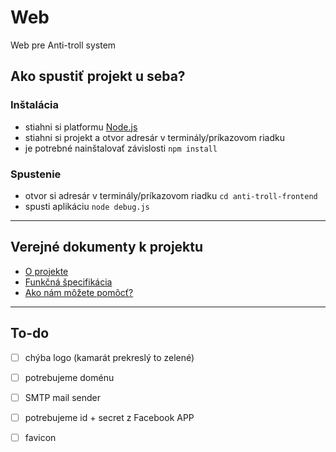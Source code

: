 # Web

Web pre Anti-troll system

## Ako spustiť projekt u seba?

### Inštalácia

- stiahni si platformu [Node.js](https://nodejs.org/en/)
- stiahni si projekt a otvor adresár v terminály/príkazovom riadku
- je potrebné nainštalovať závislosti `npm install`

### Spustenie

- otvor si adresár v terminály/príkazovom riadku `cd anti-troll-frontend`
- spusti aplikáciu `node debug.js`

---

## Verejné dokumenty k projektu

* [O projekte](https://drive.google.com/open?id=1qxg5dVscfBWyuEk1mEUpasDEkQdxF3IyMVRIxJGIIbQ)
* [Funkčná špecifikácia](https://drive.google.com/open?id=1F3x2d7vgnZFhw6jfYAAAnKXC_MC1OYgd2b6fT6d1p-E)
* [Ako nám môžete pomôcť?](https://drive.google.com/open?id=1a6U2DUDulhteZLEp9tOxwmmRqBaTkFs0iu09dDxg6qY)

---

## To-do

- [ ] chýba logo (kamarát prekreslý to zelené)
- [ ] potrebujeme doménu
- [ ] SMTP mail sender
- [ ] potrebujeme id + secret z Facebook APP
- [ ] favicon

